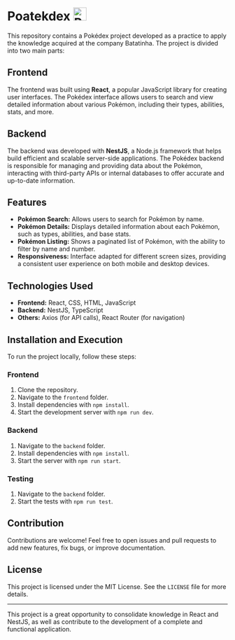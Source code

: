 # Poatekdex <img src="https://i.pinimg.com/originals/92/64/d5/9264d5ec77eec85e69b81c66449afb3c.png" alt="Pokédex Logo" width="30" />

This repository contains a Pokédex project developed as a practice to apply the knowledge acquired at the company Batatinha. The project is divided into two main parts:

## Frontend

The frontend was built using **React**, a popular JavaScript library for creating user interfaces. The Pokédex interface allows users to search and view detailed information about various Pokémon, including their types, abilities, stats, and more.

## Backend

The backend was developed with **NestJS**, a Node.js framework that helps build efficient and scalable server-side applications. The Pokédex backend is responsible for managing and providing data about the Pokémon, interacting with third-party APIs or internal databases to offer accurate and up-to-date information.

## Features

- **Pokémon Search:** Allows users to search for Pokémon by name.
- **Pokémon Details:** Displays detailed information about each Pokémon, such as types, abilities, and base stats.
- **Pokémon Listing:** Shows a paginated list of Pokémon, with the ability to filter by name and number.
- **Responsiveness:** Interface adapted for different screen sizes, providing a consistent user experience on both mobile and desktop devices.

## Technologies Used

- **Frontend:** React, CSS, HTML, JavaScript
- **Backend:** NestJS, TypeScript
- **Others:** Axios (for API calls), React Router (for navigation)

## Installation and Execution

To run the project locally, follow these steps:

### Frontend

1. Clone the repository.
2. Navigate to the `frontend` folder.
3. Install dependencies with `npm install`.
4. Start the development server with `npm run dev`.

### Backend

1. Navigate to the `backend` folder.
2. Install dependencies with `npm install`.
3. Start the server with `npm run start`.

### Testing

1. Navigate to the `backend` folder.
2. Start the tests with `npm run test`.
   
## Contribution

Contributions are welcome! Feel free to open issues and pull requests to add new features, fix bugs, or improve documentation.

## License

This project is licensed under the MIT License. See the `LICENSE` file for more details.

---

This project is a great opportunity to consolidate knowledge in React and NestJS, as well as contribute to the development of a complete and functional application.
